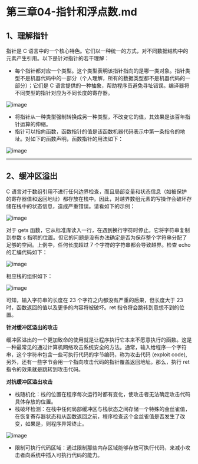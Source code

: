 # 第三章04-指针和浮点数.md

## 1、理解指针

指针是 C 语言中的一个核心特色。它们以一种统一的方式，对不同数据结构中的元素产生引用。以下是针对指针的若干理解：

- 每个指针都对应一个类型。这个类型表明该指针指向的是哪一类对象。指针类型不是机器代码中的一部分（个人理解，所有的数据类型都不是机器代码的一部分）；它们是 C 语言提供的一种抽象，帮助程序员避免寻址错误。编译器将不同类型的指针对应为不同长度的寄存器。

![image](https://user-images.githubusercontent.com/56211928/142997280-22d02d5b-8a77-493d-9e5b-68ab1f6f4c41.png)

- 将指针从一种类型强制转换成另一种类型，不改变它的值，其效果是该百年指针运算的伸缩。
- 指针可以指向函数，函数指针的值是该函数机器代码表示中第一条指令的地址。对如下的函数声明，函数指针的用法如下：

![image](https://user-images.githubusercontent.com/56211928/142999119-ee559e58-9617-4c52-98b1-1123b080428b.png)

---
## 2、缓冲区溢出

C 语言对于数组引用不进行任何边界检查，而且局部变量和状态信息（如被保护的寄存器值和返回地址）都存放在栈中。因此，对越界数组元素的写操作会破坏存储在栈中的状态信息，造成严重错误。请看如下的示例：

![image](https://user-images.githubusercontent.com/56211928/143000152-45b5695f-7e62-48fe-81bc-2a1d0a679eb4.png)

对于 gets 函数，它从标准库读入一行，在遇到换行字符时停止。它将字符串复制到参数 s 指明的位置。但它的问题是没有办法确定是否为保存整个字符串分配了足够的空间。上例中，任何长度超过 7 个字符的字符串都会导致越界。检查 echo 的汇编代码如下：

![image](https://user-images.githubusercontent.com/56211928/143001067-7fda4f01-cea9-4a6a-87af-44bc02447f04.png)

相应栈的组织如下：

![image](https://user-images.githubusercontent.com/56211928/143001415-7a406b68-edf7-4e37-a9ad-1155e6c0a5c7.png)

可知，输入字符串的长度在 23 个字符之内都没有严重的后果，但长度大于 23 时，函数返回的值以及更多的内容将被破坏。ret 指令将会跳转到意想不到的位置。

**针对缓冲区溢出的攻击**

缓冲区溢出的一个更加致命的使用就是让程序执行它本来不愿意执行的函数。这是一种最常见的通过计算机网络攻击系统安全的方法。通常，输入给程序一个字符串，这个字符串包含一些可执行代码的字节编码，称为攻击代码 (exploit code), 另外，还有一些字节会用一个指向攻击代码的指针覆盖返回地址。那么，执行 ret 指令的效果就是跳转到攻击代码。

**对抗缓冲区溢出攻击**

- 栈随机化：栈的位置在程序每次运行时都有变化，使攻击者无法确定攻击代码具体存放的位置。
- 栈破坏检测：在栈中任何局部缓冲区与栈状态之间存储一个特殊的金丝雀值，在恢复寄存器状态和从函数返回之前，程序检查这个金丝雀值是否发生了改变，如果是，则程序异常终止。

![image](https://user-images.githubusercontent.com/56211928/143002956-a60870ee-0937-45fa-858f-e89f7522a7f9.png)

- 限制可执行代码区域：通过限制那些内存区域能够存放可执行代码，来减小攻击者向系统中插入可执行代码的能力。


